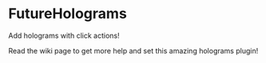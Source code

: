 # FutureHolograms
Add holograms with click actions!

Read the wiki page to get more help and set this amazing holograms plugin!
